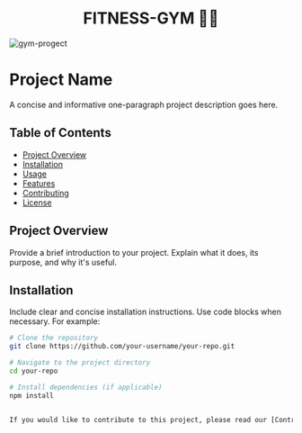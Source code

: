 
<h1 align="center">
FITNESS-GYM 🌱🍃
</h1>

![gym-progect](https://github.com/khaled-nagah11/FITNESS-GYM/assets/141439674/aeea8ef0-33bd-4da4-a45d-59b8d6fe7880)

# Project Name

A concise and informative one-paragraph project description goes here.

## Table of Contents

- [Project Overview](#project-overview)
- [Installation](#installation)
- [Usage](#usage)
- [Features](#features)
- [Contributing](#contributing)
- [License](#license)

## Project Overview

Provide a brief introduction to your project. Explain what it does, its purpose, and why it's useful.

## Installation

Include clear and concise installation instructions. Use code blocks when necessary. For example:

```bash
# Clone the repository
git clone https://github.com/your-username/your-repo.git

# Navigate to the project directory
cd your-repo

# Install dependencies (if applicable)
npm install


If you would like to contribute to this project, please read our [Contributing Guidelines](CONTRIBUTING.md).
